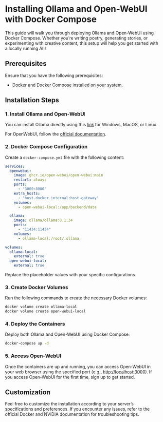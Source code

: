 # Installing Ollama and Open-WebUI with Docker Compose

This guide will walk you through deploying Ollama and Open-WebUI using Docker Compose. Whether you’re writing poetry, generating stories, or experimenting with creative content, this setup will help you get started with a locally running AI!! 

## Prerequisites

Ensure that you have the following prerequisites:

- Docker and Docker Compose installed on your system.

## Installation Steps

### 1. Install Ollama and Open-WebUI

You can install Ollama directly using this [link](https://ollama.com/download) for Windows, MacOS, or Linux.

For OpenWebUI, follow the [official documentation](https://docs.openwebui.com/getting-started/).

### 2. Docker Compose Configuration

Create a `docker-compose.yml` file with the following content:

```yaml
services:
  openwebui:
    image: ghcr.io/open-webui/open-webui:main
    restart: always
    ports:
      - "3000:8080"
    extra_hosts:
      - "host.docker.internal:host-gateway"
    volumes:
      - open-webui-local:/app/backend/data

  ollama:
    image: ollama/ollama:0.1.34
    ports:
      - "11434:11434"
    volumes:
      - ollama-local:/root/.ollama

volumes:
  ollama-local:
    external: true
  open-webui-local:
    external: true
```

Replace the placeholder values with your specific configurations.

### 3. Create Docker Volumes

Run the following commands to create the necessary Docker volumes:

```sh
docker volume create ollama-local
docker volume create open-webui-local
```

### 4. Deploy the Containers

Deploy both Ollama and Open-WebUI using Docker Compose:

```sh
docker-compose up -d
```

### 5. Access Open-WebUI

Once the containers are up and running, you can access Open-WebUI in your web browser using the specified port (e.g., [http://localhost:3000](http://localhost:3000)). If you access Open-WebUI for the first time, sign up to get started.

## Customization

Feel free to customize the installation according to your server’s specifications and preferences. If you encounter any issues, refer to the official Docker and NVIDIA documentation for troubleshooting tips.
